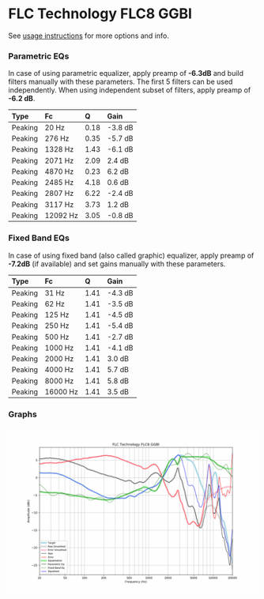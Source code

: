 # FLC Technology FLC8 GGBl
See [usage instructions](https://github.com/jaakkopasanen/AutoEq#usage) for more options and info.

### Parametric EQs
In case of using parametric equalizer, apply preamp of **-6.3dB** and build filters manually
with these parameters. The first 5 filters can be used independently.
When using independent subset of filters, apply preamp of **-6.2 dB**.

| Type    | Fc       |    Q | Gain    |
|:--------|:---------|:-----|:--------|
| Peaking | 20 Hz    | 0.18 | -3.8 dB |
| Peaking | 276 Hz   | 0.35 | -5.7 dB |
| Peaking | 1328 Hz  | 1.43 | -6.1 dB |
| Peaking | 2071 Hz  | 2.09 | 2.4 dB  |
| Peaking | 4870 Hz  | 0.23 | 6.2 dB  |
| Peaking | 2485 Hz  | 4.18 | 0.6 dB  |
| Peaking | 2807 Hz  | 6.22 | -2.4 dB |
| Peaking | 3117 Hz  | 3.73 | 1.2 dB  |
| Peaking | 12092 Hz | 3.05 | -0.8 dB |

### Fixed Band EQs
In case of using fixed band (also called graphic) equalizer, apply preamp of **-7.2dB**
(if available) and set gains manually with these parameters.

| Type    | Fc       |    Q | Gain    |
|:--------|:---------|:-----|:--------|
| Peaking | 31 Hz    | 1.41 | -4.3 dB |
| Peaking | 62 Hz    | 1.41 | -3.5 dB |
| Peaking | 125 Hz   | 1.41 | -4.5 dB |
| Peaking | 250 Hz   | 1.41 | -5.4 dB |
| Peaking | 500 Hz   | 1.41 | -2.7 dB |
| Peaking | 1000 Hz  | 1.41 | -4.1 dB |
| Peaking | 2000 Hz  | 1.41 | 3.0 dB  |
| Peaking | 4000 Hz  | 1.41 | 5.7 dB  |
| Peaking | 8000 Hz  | 1.41 | 5.8 dB  |
| Peaking | 16000 Hz | 1.41 | 3.5 dB  |

### Graphs
![](./FLC%20Technology%20FLC8%20GGBl.png)